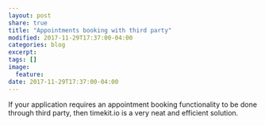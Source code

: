 ```yaml
---
layout: post
share: true
title: "Appointments booking with third party"
modified: 2017-11-29T17:37:00-04:00
categories: blog
excerpt:
tags: []
image:
  feature:
date: 2017-11-29T17:37:00-04:00
---
```



If your application requires an appointment booking functionality to be done through third party, then timekit.io is a 
very neat and efficient solution.
